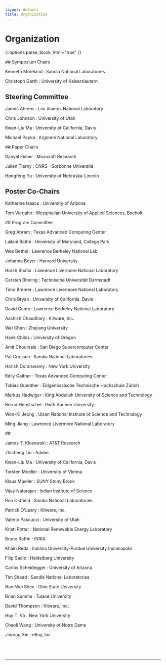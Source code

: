 ```yaml
---
layout: default
title: Organization
---
```


# Organization

{::options parse_block_html="true" /}

<div class="left">
## Symposium Chairs

Kenneth Moreland
: Sandia National Laboratories

Christoph Garth
: University of Kaiserslautern

## Steering Committee

James Ahrens
: Los Alamos National Laboratory

Chris Johnson
: University of Utah

Kwan-Liu Ma
: University of California, Davis

Michael Papka
: Argonne National Laboratory
</div>
<div class="right">
## Paper Chairs

Danyel Fisher
: Microsoft Research

Julien Tierny
: CNRS - Sorbonne Universit&eacute;

Hongfeng Yu
: University of Nebraska-Lincoln

## Poster Co-Chairs

Katherine Isaacs
: University of Arizona

Tom Vierjahn
: Westphalian University of Applied Sciences, Bocholt
</div>

<div class="left">
## Program Committee

Greg Abram
: Texas Advanced Computing Center

Lailani Battle
: Univeristy of Maryland, College Park

Wes Bethel
: Lawrence Berkeley National Lab

Johanna Beyer
: Harvard University

Harsh Bhatia
: Lawrence Livermore National Laboratory

Carsten Binning
: Technische Universit&auml;t Darmstadt

Timo Bremer
: Lawrence Livermore National Laboratory

Chris Bryan
: University of California, Davis

David Camp
: Lawrence Berkeley National Laboratory

Aashish Chaudhary
: Kitware, Inc.

Wei Chen
: Zhejiang University

Hank Childs
: University of Oregon

Amit Chourasia
: San Diego Supercomputer Center

Pat Crossno
: Sandia National Laboratories

Harish Doraiswamy
: New York University

Kelly Gaither
: Texas Advanced Computing Center

Tobias Guenther
: Eidgen&ouml;ssische Technische Hochschule Z&uuml;rich

Markus Hadwiger
: King Abdullah University of Science and Technology

Bernd Henstschel
: Rwth Aachen University

Won-Ki Jeong
: Ulsan National Institute of Science and Technology

Ming Jiang
: Lawrence Livermore National Laboratory
</div>

<div class="right">
## &nbsp;

James T. Klosowski
: AT&T Research 

Zhicheng Liu
: Adobe

Kwan-Liu Ma
: University of California, Davis

Torsten Moeller
: University of Vienna

Klaus Mueller
: SUNY Stony Brook

Vijay Natarajan
: Indian Institute of Science

Ron Oldfield
: Sandia National Laboratories

Patrick  O'Leary
: Kitware, Inc.

Valerio Pascucci
: University of Utah

Kristi Potter
: National Renewable Energy Laboratory

Bruno Raffin
: INRIA

Khairi Reda
: Indiana University-Purdue University Indianapolis

Filip Sadlo
: Heidelberg University

Carlos Scheidegger
: University of Arizona

Tim Shead
: Sandia National Laboratories

Han-Wei Shen
: Ohio State University

Brian Summa
: Tulane University

David Thompson
: Kitware, Inc.

Huy T. Vo
: New York University

Chaoli Wang
: University of Notre Dame

Jinrong Xie
: eBay, Inc.
</div>
<div class="right">
<h2>&nbsp;</h2>
</div>

- - -
